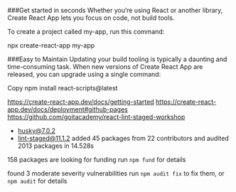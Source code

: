 ###Get started in seconds
Whether you’re using React or another library, Create React App lets you focus on code, not build tools.

To create a project called my-app, run this command:

npx create-react-app my-app

###Easy to Maintain
Updating your build tooling is typically a daunting and time-consuming task. When new versions of Create React App are released, you can upgrade using a single command:

Copy
npm install react-scripts@latest

https://create-react-app.dev/docs/getting-started
https://create-react-app.dev/docs/deployment#github-pages
https://github.com/goitacademy/react-lint-staged-workshop


+ husky@7.0.2
+ lint-staged@11.1.2
added 45 packages from 22 contributors and audited 2013 packages in 14.528s

158 packages are looking for funding
  run `npm fund` for details

found 3 moderate severity vulnerabilities
  run `npm audit fix` to fix them, or `npm audit` for details
